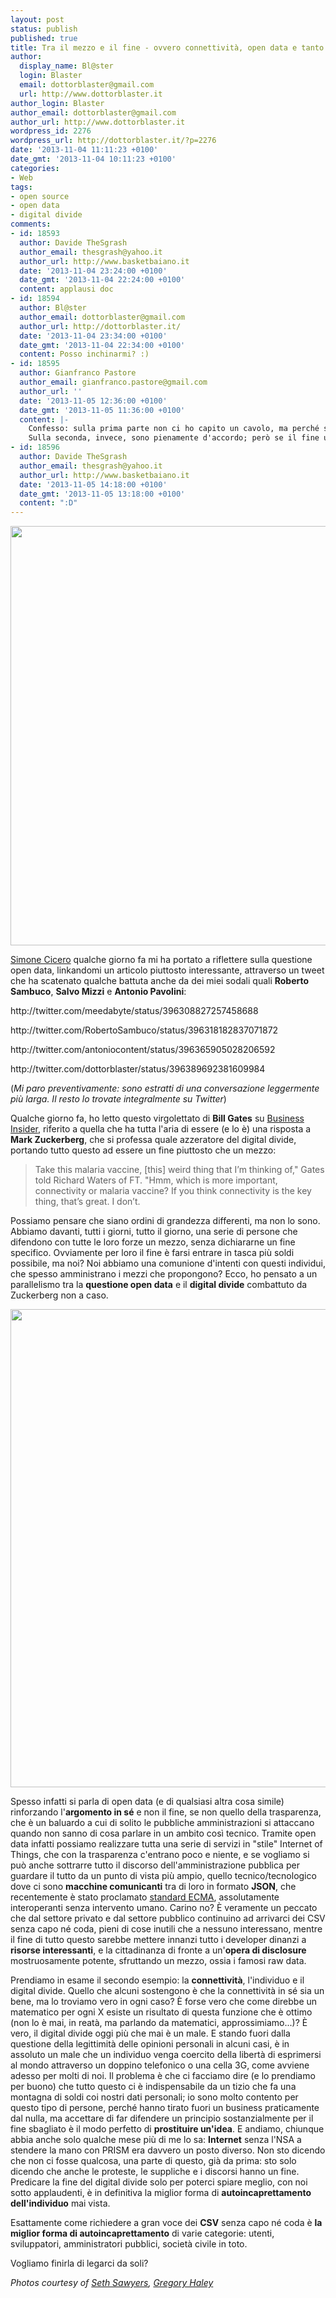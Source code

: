 ```yaml
---
layout: post
status: publish
published: true
title: Tra il mezzo e il fine - ovvero connettività, open data e tanto altro
author:
  display_name: Bl@ster
  login: Blaster
  email: dottorblaster@gmail.com
  url: http://www.dottorblaster.it
author_login: Blaster
author_email: dottorblaster@gmail.com
author_url: http://www.dottorblaster.it
wordpress_id: 2276
wordpress_url: http://dottorblaster.it/?p=2276
date: '2013-11-04 11:11:23 +0100'
date_gmt: '2013-11-04 10:11:23 +0100'
categories:
- Web
tags:
- open source
- open data
- digital divide
comments:
- id: 18593
  author: Davide TheSgrash
  author_email: thesgrash@yahoo.it
  author_url: http://www.basketbaiano.it
  date: '2013-11-04 23:24:00 +0100'
  date_gmt: '2013-11-04 22:24:00 +0100'
  content: applausi doc
- id: 18594
  author: Bl@ster
  author_email: dottorblaster@gmail.com
  author_url: http://dottorblaster.it/
  date: '2013-11-04 23:34:00 +0100'
  date_gmt: '2013-11-04 22:34:00 +0100'
  content: Posso inchinarmi? :)
- id: 18595
  author: Gianfranco Pastore
  author_email: gianfranco.pastore@gmail.com
  author_url: ''
  date: '2013-11-05 12:36:00 +0100'
  date_gmt: '2013-11-05 11:36:00 +0100'
  content: |-
    Confesso: sulla prima parte non ci ho capito un cavolo, ma perché sono ignorante in materia.
    Sulla seconda, invece, sono pienamente d'accordo; però se il fine ultimo è solo quello di spiarci tutti e meglio, mi rattristo un bel po'. Allora come superare il digital divide perseguendo un fine diverso? Cioè come evitare l'autoincaprettamento?
- id: 18596
  author: Davide TheSgrash
  author_email: thesgrash@yahoo.it
  author_url: http://www.basketbaiano.it
  date: '2013-11-05 14:18:00 +0100'
  date_gmt: '2013-11-05 13:18:00 +0100'
  content: ":D"
---
```

<p><img class="aligncenter" alt="" src="http://farm3.staticflickr.com/2422/3534131757_2c47aa314f_b.jpg" width="1024" height="671" /></p>
<p><a href="http://meedabyte.com/">Simone Cicero</a> qualche giorno fa mi ha portato a riflettere sulla questione open data, linkandomi un articolo piuttosto interessante, attraverso un tweet che ha scatenato qualche battuta anche da dei miei sodali quali <strong>Roberto Sambuco</strong>, <strong>Salvo Mizzi</strong> e <strong>Antonio Pavolini</strong>:</p>
<p>http://twitter.com/meedabyte/status/396308827257458688</p>
<p>http://twitter.com/RobertoSambuco/status/396318182837071872</p>
<p>http://twitter.com/antoniocontent/status/396365905028206592</p>
<p>http://twitter.com/dottorblaster/status/396389692381609984</p>
<p>(<em>Mi paro preventivamente: sono estratti di una conversazione leggermente più larga. Il resto lo trovate integralmente su Twitter</em>)</p>
<p>Qualche giorno fa, ho letto questo virgolettato di <strong>Bill Gates</strong> su <a href="http://www.businessinsider.com/bill-gates-malaria-efforts-critical-tech-2013-11">Business Insider</a>, riferito a quella che ha tutta l'aria di essere (e lo è) una risposta a <strong>Mark Zuckerberg</strong>, che si professa quale azzeratore del digital divide, portando tutto questo ad essere un fine piuttosto che un mezzo:</p>
<blockquote><p>Take this malaria vaccine, [this] weird thing that I’m thinking of," Gates told Richard Waters of FT. "Hmm, which is more important, connectivity or malaria vaccine? If you think connectivity is the key thing, that’s great. I don’t.</p></blockquote>
<p>Possiamo pensare che siano ordini di grandezza differenti, ma non lo sono. Abbiamo davanti, tutti i giorni, tutto il giorno, una serie di persone che difendono con tutte le loro forze un mezzo, senza dichiararne un fine specifico. Ovviamente per loro il fine è farsi entrare in tasca più soldi possibile, ma noi? Noi abbiamo una comunione d'intenti con questi individui, che spesso amministrano i mezzi che propongono? Ecco, ho pensato a un parallelismo tra la <strong>questione open data</strong> e il <strong>digital divide</strong> combattuto da Zuckerberg non a caso.</p>
<p><img class="aligncenter" alt="" src="http://farm8.staticflickr.com/7180/6818761264_93c27e1267_b.jpg" width="1024" height="765" /></p>
<p>Spesso infatti si parla di open data (e di qualsiasi altra cosa simile) rinforzando l'<strong>argomento in sé</strong> e non il fine, se non quello della trasparenza, che è un baluardo a cui di solito le pubbliche amministrazioni si attaccano quando non sanno di cosa parlare in un ambito così tecnico. Tramite open data infatti possiamo realizzare tutta una serie di servizi in "stile" Internet of Things, che con la trasparenza c'entrano poco e niente, e se vogliamo si può anche sottrarre tutto il discorso dell'amministrazione pubblica per guardare il tutto da un punto di vista più ampio, quello tecnico/tecnologico dove ci sono <strong>macchine comunicanti</strong> tra di loro in formato <strong>JSON</strong>, che recentemente è stato proclamato <a href="http://www.i-programmer.info/news/167-javascript/6484-json-is-now-an-ecma-standard.html">standard ECMA</a>, assolutamente interoperanti senza intervento umano. Carino no? È veramente un peccato che dal settore privato e dal settore pubblico continuino ad arrivarci dei CSV senza capo né coda, pieni di cose inutili che a nessuno interessano, mentre il fine di tutto questo sarebbe mettere innanzi tutto i developer dinanzi a <strong>risorse interessanti</strong>, e la cittadinanza di fronte a un'<strong>opera di disclosure</strong> mostruosamente potente, sfruttando un mezzo, ossia i famosi raw data.</p>
<p>Prendiamo in esame il secondo esempio: la <strong>connettività</strong>, l'individuo e il digital divide. Quello che alcuni sostengono è che la connettività in sé sia un bene, ma lo troviamo vero in ogni caso? È forse vero che come direbbe un matematico per ogni X esiste un risultato di questa funzione che è ottimo (non lo è mai, in reatà, ma parlando da matematici, approssimiamo...)? È vero, il digital divide oggi più che mai è un male. E stando fuori dalla questione della legittimità delle opinioni personali in alcuni casi, è in assoluto un male che un individuo venga coercito della libertà di esprimersi al mondo attraverso un doppino telefonico o una cella 3G, come avviene adesso per molti di noi. Il problema è che ci facciamo dire (e lo prendiamo per buono) che tutto questo ci è indispensabile da un tizio che fa una montagna di soldi coi nostri dati personali; io sono molto contento per questo tipo di persone, perché hanno tirato fuori un business praticamente dal nulla, ma accettare di far difendere un principio sostanzialmente per il fine sbagliato è il modo perfetto di <strong>prostituire un'idea</strong>. E andiamo, chiunque abbia anche solo qualche mese più di me lo sa: <strong>Internet</strong> senza l'NSA a stendere la mano con PRISM era davvero un posto diverso. Non sto dicendo che non ci fosse qualcosa, una parte di questo, già da prima: sto solo dicendo che anche le proteste, le suppliche e i discorsi hanno un fine. Predicare la fine del digital divide solo per poterci spiare meglio, con noi sotto applaudenti, è in definitiva la miglior forma di <strong>autoincaprettamento dell'individuo</strong> mai vista.</p>
<p>Esattamente come richiedere a gran voce dei <strong>CSV</strong> senza capo né coda è <strong>la miglior forma di autoincaprettamento</strong> di varie categorie: utenti, sviluppatori, amministratori pubblici, società civile in toto.</p>
<p>Vogliamo finirla di legarci da soli?</p>
<p><em>Photos courtesy of <a href="http://www.flickr.com/photos/sidewalk_flying/3534131757/">Seth Sawyers</a>, <a href="http://www.flickr.com/photos/mytexashaley/6818761264/">Gregory Haley</a></em></p>
